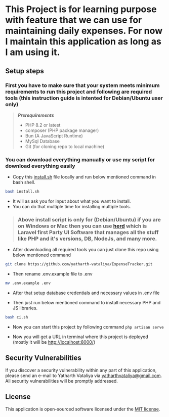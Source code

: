 # This Project is for learning purpose with feature that we can use for maintaining daily expenses. For now I maintain this application as long as I am using it.

## Setup steps

### First you have to make sure that your system meets minimum requirements to run this project and following are required tools (this instruction guide is intented for Debian/Ubuntu user only)

> ***Prerequirements***
>
> - PHP 8.2 or latest
> - composer (PHP package manager)
> - Bun (A JavaScript Runtime)
> - MySql Database
> - Git (for cloning repo to local machine)

### You can download everything manually or use my script for download everything easily

- Copy this [install.sh](https://github.com/yatharth-vataliya/linux-scripts/blob/master/install.sh) file locally and run below mentioned command in bash shell.

```bash
bash install.sh
```
- It will as ask you for input about what you want to install.
- You can do that multiple time for installing multiple tools.

> ### Above install script is only for (Debian/Ubuntu) if you are on Windows or Mac then you can use [herd](https://herd.laravel.com) which is Laravel first Party UI Software that manages all the stuff like PHP and it's versions, DB, NodeJs, and many more.

- After downloading all required tools you can just clone this repo using below mentioned command

```bash
git clone https://github.com/yatharth-vataliya/ExpenseTracker.git
```

- Then rename .env.example file to .env

```bash
mv .env.example .env
```

- After that setup database credentials and necessary values in .env file

- Then just run below mentioned command to install necessary PHP and JS libraries.

```bash
bash ci.sh
```

- Now you can start this project by following command `php artisan serve`

- Now you will get a URL in terminal where this project is deployed (mostly it will be [http://localhost:8000/](http://localhost:8000/))

## Security Vulnerabilities

If you discover a security vulnerability within any part of this application, please send an e-mail to Yatharth Vataliya via [yatharthvataliya@gmail.com](mailto:yatharthvataliya@gmail.com). All security vulnerabilities will be promptly addressed.

## License

This application is open-sourced software licensed under the [MIT license](https://opensource.org/licenses/MIT).
